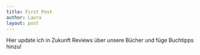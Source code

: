 ```yaml
---
title: First Post
author: Laura
layout: post
---
```


Hier update ich in Zukunft Reviews über unsere Bücher und füge Buchtipps hinzu!